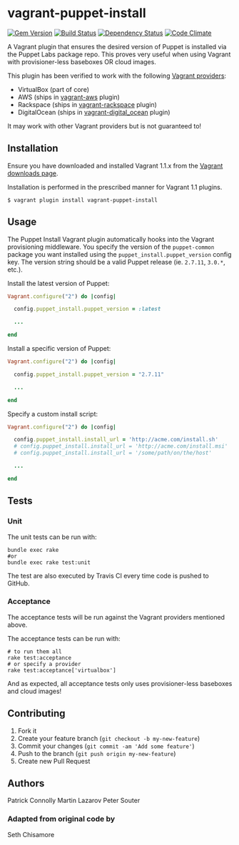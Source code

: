 # vagrant-puppet-install

[![Gem Version](https://badge.fury.io/rb/vagrant-puppet-install.png)](http://badge.fury.io/rb/vagrant-puppet-install)
[![Build Status](https://travis-ci.org/petems/vagrant-puppet-install.png?branch=master)](https://travis-ci.org/petems/vagrant-puppet-install)
[![Dependency Status](https://gemnasium.com/petems/vagrant-puppet-install.png)](https://gemnasium.com/petems/vagrant-puppet-install)
[![Code Climate](https://codeclimate.com/github/petems/vagrant-puppet-install.png)](https://codeclimate.com/petems/patcon/vagrant-puppet-install)

A Vagrant plugin that ensures the desired version of Puppet is installed via the
Puppet Labs package repo. This proves very useful when using Vagrant
with provisioner-less baseboxes OR cloud images.

This plugin has been verified to work with the following
[Vagrant providers](http://docs.vagrantup.com/v2/providers/index.html):

* VirtualBox (part of core)
* AWS (ships in [vagrant-aws](https://github.com/mitchellh/vagrant-aws) plugin)
* Rackspace (ships in [vagrant-rackspace](https://github.com/mitchellh/vagrant-rackspace) plugin)
* DigitalOcean (ships in [vagrant-digital_ocean](https://github.com/smdahlen/vagrant-digitalocean) plugin)

It may work with other Vagrant providers but is not guaranteed to!

## Installation

Ensure you have downloaded and installed Vagrant 1.1.x from the
[Vagrant downloads page](http://downloads.vagrantup.com/).

Installation is performed in the prescribed manner for Vagrant 1.1 plugins.

```
$ vagrant plugin install vagrant-puppet-install
```

## Usage

The Puppet Install Vagrant plugin automatically hooks into the Vagrant provisioning
middleware. You specify the version of the `puppet-common` package you want
installed using the `puppet_install.puppet_version` config key. The version string
should be a valid Puppet release (ie. `2.7.11`, `3.0.*`, etc.).

Install the latest version of Puppet:

```ruby
Vagrant.configure("2") do |config|

  config.puppet_install.puppet_version = :latest

  ...

end
```

Install a specific version of Puppet:

```ruby
Vagrant.configure("2") do |config|

  config.puppet_install.puppet_version = "2.7.11"

  ...

end
```

Specify a custom install script:

```ruby
Vagrant.configure("2") do |config|

  config.puppet_install.install_url = 'http://acme.com/install.sh'
  # config.puppet_install.install_url = 'http://acme.com/install.msi'
  # config.puppet_install.install_url = '/some/path/on/the/host'

  ...

end
```

## Tests

### Unit

The unit tests can be run with:

```
bundle exec rake
#or
bundle exec rake test:unit
```

The test are also executed by Travis CI every time code is pushed to GitHub.

### Acceptance

The acceptance tests will be run against the Vagrant providers mentioned above.

The acceptance tests can be run with:

```
# to run them all
rake test:acceptance
# or specify a provider
rake test:acceptance['virtualbox']
```

And as expected, all acceptance tests only uses provisioner-less baseboxes and
cloud images!

## Contributing

1. Fork it
2. Create your feature branch (`git checkout -b my-new-feature`)
3. Commit your changes (`git commit -am 'Add some feature'`)
4. Push to the branch (`git push origin my-new-feature`)
5. Create new Pull Request

## Authors

Patrick Connolly
Martin Lazarov
Peter Souter

### Adapted from original code by

Seth Chisamore
